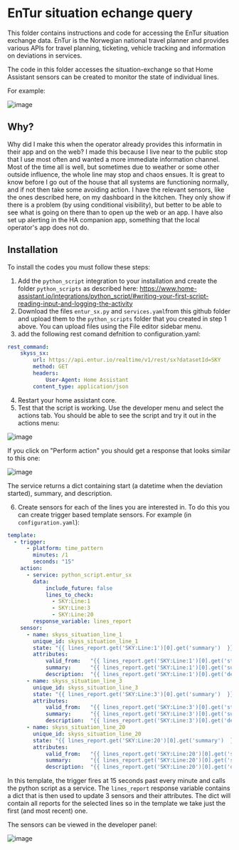# EnTur situation echange query

This folder contains instructions and code for accessing the EnTur situation exchange data. EnTur is the Norwegian
national travel planner and provides various APIs for travel planning, ticketing, vehicle tracking and 
information on deviations in services.

The code in this folder accesses the situation-exchange so that Home Assistant sensors can be created to
monitor the state of individual lines.

For example:

![image](https://github.com/user-attachments/assets/c22c59bb-4486-41d9-8046-1c416ad800c4)

## Why?

Why did I make this when the operator already provides this informatin in their app and on the web? I made this 
because I live near to the public stop that I use most often and wanted a more immediate information channel. Most of the time all is well, but sometimes
due to weather or some other outside influence, the whole line may stop and chaos ensues. It is great to 
know before I go out of the house that all systems are functioning normally, and if not then take some
avoiding action. I have the relevant sensors, like the ones described here, on my dashboard in the kitchen. They only show if there is
a problem (by using conditional visibility), but better to be able to see what is going on there than to open up the web or an app. 
I have also set up alerting in the HA companion app, something that 
the local operator's app does not do.

## Installation

To install the codes you must follow these steps:

1. Add the ```python_script``` integration to your installation and create the folder ```python_scripts``` as described here: https://www.home-assistant.io/integrations/python_script/#writing-your-first-script-reading-input-and-logging-the-activity
2. Download the files ```entur_sx.py``` and ```services.yaml```from this github folder and upload them to the ```python_scripts``` folder that you created in step 1 above. You can upload files using the File editor sidebar menu.
3. add the following rest comand defnition to configuration.yaml:
```yaml
rest_command:
    skyss_sx: 
        url: https://api.entur.io/realtime/v1/rest/sx?datasetId=SKY
        method: GET
        headers:
            User-Agent: Home Assistant
        content_type: application/json
```
4. Restart your home assistant core.
5. Test that the script is working. Use the developer menu and select the actions tab. You should be able to see the script and try it out in the actions menu:

  ![image](https://github.com/user-attachments/assets/2b158bbf-5cc5-4e18-a4c9-674748b0b2c4)


 If you click on "Perform action" you should get a response that looks similar to this one:

  ![image](https://github.com/user-attachments/assets/6ddd58fa-f449-4d5e-a737-aab660fd5032)


   The service returns a dict containing start (a datetime when the deviation started), summary, and description.
   
6. Create sensors for each of the lines you are interested in. To do this you can create trigger based template sensors. For example (in ```configuration.yaml```):


```yaml
template:
  - trigger:
      - platform: time_pattern
        minutes: /1
        seconds: "15"
    action: 
      - service: python_script.entur_sx
        data:
            include_future: false
            lines_to_check:  
              - SKY:Line:1
              - SKY:Line:3
              - SKY:Line:20
        response_variable: lines_report
    sensor:
      - name: skyss_situation_line_1
        unique_id: skyss_situation_line_1
        state: "{{ lines_report.get('SKY:Line:1')[0].get('summary')  }}"
        attributes:
            valid_from:   "{{ lines_report.get('SKY:Line:1')[0].get('start')  }}"
            summary:      "{{ lines_report.get('SKY:Line:1')[0].get('summary')  }}"
            description:  "{{ lines_report.get('SKY:Line:1')[0].get('description')  }}"
      - name: skyss_situation_line_3
        unique_id: skyss_situation_line_3
        state: "{{ lines_report.get('SKY:Line:3')[0].get('summary')  }}"
        attributes:
            valid_from:   "{{ lines_report.get('SKY:Line:3')[0].get('start')  }}"
            summary:      "{{ lines_report.get('SKY:Line:3')[0].get('summary')  }}"
            description:  "{{ lines_report.get('SKY:Line:3')[0].get('description')  }}"
      - name: skyss_situation_line_20
        unique_id: skyss_situation_line_20
        state: "{{ lines_report.get('SKY:Line:20')[0].get('summary')  }}"
        attributes:
            valid_from:   "{{ lines_report.get('SKY:Line:20')[0].get('start')  }}"
            summary:      "{{ lines_report.get('SKY:Line:20')[0].get('summary')  }}"
            description:  "{{ lines_report.get('SKY:Line:20')[0].get('description')  }}"
```

In this template, the trigger fires at 15 seconds past every minute and calls the python script as a service. The ```lines_report```
response variable contains a dict that is then used to update 3 sensors and their attributes. The dict will contain 
all reports for the selected lines so in the template we take just the first (and most recent) one.

The sensors can be viewed in the developer panel:

![image](https://github.com/user-attachments/assets/6d3b8448-e552-4197-86b9-10be97fae1d0)


